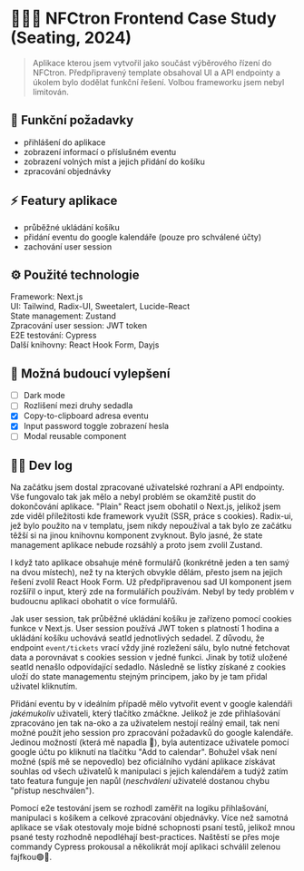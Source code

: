 # 🧑🏻‍🚀 NFCtron Frontend Case Study (Seating, 2024)

> Aplikace kterou jsem vytvořil jako součást výběrového řízení do NFCtron. Předpřipravený template obsahoval UI a API endpointy a úkolem bylo dodělat funkční řešení. Volbou frameworku jsem nebyl limitován.

## 🌱 Funkční požadavky

- přihlášení do aplikace
- zobrazení informací o příslušném eventu
- zobrazení volných míst a jejich přidání do košíku
- zpracování objednávky

## ⚡ Featury aplikace

- průběžné ukládání košíku
- přidání eventu do google kalendáře (pouze pro schválené účty)
- zachování user session

## ⚙️ Použité technologie

Framework: Next.js\
UI: Tailwind, Radix-UI, Sweetalert, Lucide-React\
State management: Zustand\
Zpracování user session: JWT token\
E2E testování: Cypress\
Další knihovny: React Hook Form, Dayjs

## 🔭 Možná budoucí vylepšení

- [ ]  Dark mode
- [ ]  Rozlišení mezi druhy sedadla
- [x]  Copy-to-clipboard adresa eventu
- [x]  Input password toggle zobrazení hesla
- [ ]  Modal reusable component

## 🧑‍💻 Dev log

Na začátku jsem dostal zpracované uživatelské rozhraní a API endpointy. Vše fungovalo tak jak mělo a nebyl problém se okamžitě pustit do dokončování aplikace. "Plain" React jsem obohatil o Next.js, jelikož jsem zde viděl příležitosti kde framework využít (SSR, práce s cookies). Radix-ui, jež bylo použito na v templatu, jsem nikdy nepoužíval a tak bylo ze začátku těžší si na jinou knihovnu komponent zvyknout. Bylo jasné, že state management aplikace nebude rozsáhlý a proto jsem zvolil Zustand.

I když tato aplikace obsahuje méně formulářů (konkrétně jeden a ten samý na dvou místech), než ty na kterých obvykle dělám, přesto jsem na jejich řešení zvolil React Hook Form. Už předpřipravenou sad UI komponent jsem rozšířil o input, který zde na formulářích používám. Nebyl by tedy problém v budoucnu aplikaci obohatit o více formulářů.

Jak user session, tak průběžné ukládání košíku je zařízeno pomocí cookies funkce v Next.js. User session používá JWT token s platností 1 hodina a ukládání košíku uchovává seatId jednotlivých sedadel. Z důvodu, že endpoint `event/tickets` vrací vždy jiné rozležení sálu, bylo nutné fetchovat data a porovnávat s cookies session v jedné funkci. Jinak by totiž uložené seatId nenašlo odpovídající sedadlo. Následně se lístky získané z cookies uloží do state managementu stejným principem, jako by je tam přidal uživatel kliknutím.

Přidání eventu by v ideálním případě mělo vytvořit event v google kalendáři *jakémukoliv* uživateli, který tlačítko zmáčkne. Jelikož je zde přihlašování zpracováno jen tak na-oko a za uživatelem nestojí reálný email, tak není možné použít jeho session pro zpracování požadavků do google kalendáře. Jedinou možností (která mě napadla 🧠), byla autentizace uživatele pomocí google účtu po kliknutí na tlačítku "Add to calendar". Bohužel však není možné (spíš mě se nepovedlo) bez oficiálního vydání aplikace získávat souhlas od všech uživatelů k manipulaci s jejich kalendářem a tudýž zatím tato featura funguje jen napůl (*neschválení* uživatelé dostanou chybu "přístup neschválen").

Pomocí e2e testování jsem se rozhodl zaměřit na logiku přihlašování, manipulaci s košíkem a celkové zpracování objednávky. Více než samotná aplikace se však otestovaly moje bídné schopnosti psaní testů, jelikož mnou psané testy rozhodně nepodléhají best-practices. Naštěstí se přes moje commandy Cypress prokousal a několikrát mojí aplikaci schválil zelenou fajfkou🟢💯.
